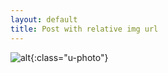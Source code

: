 ```yaml
---
layout: default
title: Post with relative img url
---
```


![alt](/imgs/example.png){:class="u-photo"}
